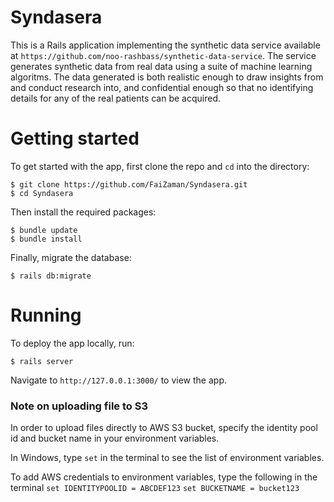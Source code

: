 # Syndasera

This is a Rails application implementing the synthetic data service available at `https://github.com/noo-rashbass/synthetic-data-service`. The service generates synthetic data from real data using a suite of machine learning algoritms. The data generated is both realistic enough to draw insights from and conduct research into, and confidential enough so that no identifying details for any of the real patients can be acquired.

# Getting started

To get started with the app, first clone the repo and `cd` into the directory:

```
$ git clone https://github.com/FaiZaman/Syndasera.git
$ cd Syndasera
```

Then install the required packages:

```
$ bundle update
$ bundle install
```

Finally, migrate the database:

```
$ rails db:migrate
```

# Running

To deploy the app locally, run:

```
$ rails server
```

Navigate to `http://127.0.0.1:3000/` to view the app.


### Note on uploading file to S3
In order to upload files directly to AWS S3 bucket, specify the identity pool id and bucket name in your environment variables. 

In Windows, type `set` in the terminal to see the list of environment variables. 

To add AWS credentials to environment variables, type the following in the terminal
`set IDENTITYPOOLID = ABCDEF123`
`set BUCKETNAME = bucket123`
